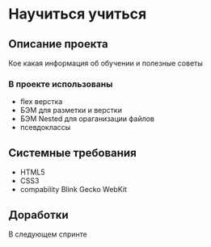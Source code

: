 # **Научиться учиться**


## **Описание проекта**
Кое какая информация об обучении и полезные советы

### **В проекте использованы**
* flex верстка
* БЭМ для разметки и верстки
* БЭМ Nested для ораганизации файлов
* псевдоклассы

## **Системные требования**
* HTML5
* CSS3
* compability Blink Gecko WebKit

## **Доработки**
В следующем спринте
